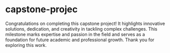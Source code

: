 # capstone-projec
Congratulations on completing this capstone project! It highlights innovative solutions, dedication, and creativity in tackling complex challenges. This milestone marks expertise and passion in the field and serves as a foundation for future academic and professional growth. Thank you for exploring this work.

